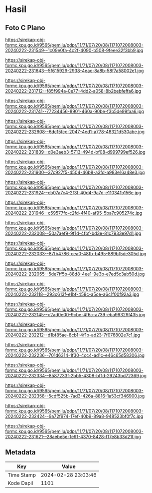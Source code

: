 # Hasil

## Foto C Plano

https://sirekap-obj-formc.kpu.go.id/9565/pemilu/pdpr/11/71/07/20/08/1171072008003-20240222-231549--1c09e0fa-4c2f-4090-b508-9feee32f3bb9.jpg

https://sirekap-obj-formc.kpu.go.id/9565/pemilu/pdpr/11/71/07/20/08/1171072008003-20240222-231643--5f615929-2938-4eac-8a8b-58f7a58002e1.jpg

https://sirekap-obj-formc.kpu.go.id/9565/pemilu/pdpr/11/71/07/20/08/1171072008003-20240222-231712--f85f994a-0e77-4dd2-a058-8b2bebfeffa6.jpg

https://sirekap-obj-formc.kpu.go.id/9565/pemilu/pdpr/11/71/07/20/08/1171072008003-20240222-231741--77234456-8901-460a-90be-f3b5de99faa6.jpg

https://sirekap-obj-formc.kpu.go.id/9565/pemilu/pdpr/11/71/07/20/08/1171072008003-20240222-232608--6dc15fcc-2047-4ed1-a778-48321d530abe.jpg

https://sirekap-obj-formc.kpu.go.id/9565/pemilu/pdpr/11/71/07/20/08/1171072008003-20240222-231839--d0e3aeb3-5713-494d-bf08-d999799ef526.jpg

https://sirekap-obj-formc.kpu.go.id/9565/pemilu/pdpr/11/71/07/20/08/1171072008003-20240222-231900--37c927f5-4504-46b8-a3fd-a983e16a48e3.jpg

https://sirekap-obj-formc.kpu.go.id/9565/pemilu/pdpr/11/71/07/20/08/1171072008003-20240222-231924--cb07a7c4-2f3f-40d4-9a7d-e110341b156e.jpg

https://sirekap-obj-formc.kpu.go.id/9565/pemilu/pdpr/11/71/07/20/08/1171072008003-20240222-231946--c59577fc-c2fd-4f40-af95-5ba7c905274c.jpg

https://sirekap-obj-formc.kpu.go.id/9565/pemilu/pdpr/11/71/07/20/08/1171072008003-20240222-232008--50a7aef9-9f1d-4fbf-bd3e-81c7933e97d1.jpg

https://sirekap-obj-formc.kpu.go.id/9565/pemilu/pdpr/11/71/07/20/08/1171072008003-20240222-232033--87fb4786-cea0-48fb-b495-889bf5de305d.jpg

https://sirekap-obj-formc.kpu.go.id/9565/pemilu/pdpr/11/71/07/20/08/1171072008003-20240222-232055--5de7ff5b-88d8-4ee1-9e3b-e7ed5c3ab50d.jpg

https://sirekap-obj-formc.kpu.go.id/9565/pemilu/pdpr/11/71/07/20/08/1171072008003-20240222-232118--293c613f-e1bf-458c-a5ce-a6c1f00f92a3.jpg

https://sirekap-obj-formc.kpu.go.id/9565/pemilu/pdpr/11/71/07/20/08/1171072008003-20240222-232145--c2ad0e00-9cbe-4f6c-a739-eba99329f435.jpg

https://sirekap-obj-formc.kpu.go.id/9565/pemilu/pdpr/11/71/07/20/08/1171072008003-20240222-232212--d1bf85ae-8cb1-4f1b-ad23-7f076802e7c1.jpg

https://sirekap-obj-formc.kpu.go.id/9565/pemilu/pdpr/11/71/07/20/08/1171072008003-20240222-232236--701d6314-1f30-4cc4-ad1c-e46c65d58306.jpg

https://sirekap-obj-formc.kpu.go.id/9565/pemilu/pdpr/11/71/07/20/08/1171072008003-20240222-232334--8587233f-2bb5-4308-bf1d-29243bd72369.jpg

https://sirekap-obj-formc.kpu.go.id/9565/pemilu/pdpr/11/71/07/20/08/1171072008003-20240222-232358--5cdf525b-7ad3-426a-8816-1a53cf346900.jpg

https://sirekap-obj-formc.kpu.go.id/9565/pemilu/pdpr/11/71/07/20/08/1171072008003-20240222-232424--9a72f974-17ef-40b9-89a8-948523bf0f7c.jpg

https://sirekap-obj-formc.kpu.go.id/9565/pemilu/pdpr/11/71/07/20/08/1171072008003-20240222-231621--28aebe5e-1e91-4370-8428-f17e8b33d21f.jpg


## Metadata

| Key        | Value               |
| ---------- | ------------------- |
| Time Stamp | 2024-02-28 23:03:46 |
| Kode Dapil | 1101                |




